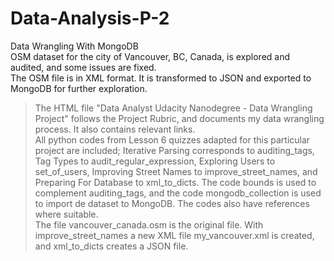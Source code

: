 # Data-Analysis-P-2
Data Wrangling With MongoDB<br />
OSM dataset for the city of Vancouver, BC, Canada, is explored and audited, and some issues are fixed.<br />
The OSM file is in XML format. It is transformed to JSON and exported to MongoDB for further exploration.<br />
> The HTML file "Data Analyst Udacity Nanodegree - Data Wrangling Project" follows the Project Rubric, and documents my data wrangling process. It also contains relevant links.<br />
> All python codes from Lesson 6 quizzes adapted for this particular project are included; Iterative Parsing corresponds to auditing_tags, Tag Types to audit_regular_expression, Exploring Users to set_of_users, Improving Street Names to improve_street_names, and Preparing For Database to xml_to_dicts. The code bounds is used to complement auditing_tags, and the code mongodb_collection is used to import de dataset to MongoDB. The codes also have references where suitable.<br />
> The file vancouver_canada.osm is the original file. With improve_street_names a new XML file my_vancouver.xml is created, and xml_to_dicts creates a JSON file.<br />
